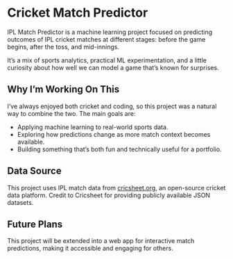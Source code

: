 # Cricket Match Predictor
IPL Match Predictor is a machine learning project focused on predicting outcomes of IPL cricket matches at different stages: before the game begins, after the toss, and mid-innings.

It’s a mix of sports analytics, practical ML experimentation, and a little curiosity about how well we can model a game that’s known for surprises.

## Why I’m Working On This
I’ve always enjoyed both cricket and coding, so this project was a natural way to combine the two. The main goals are:

- Applying machine learning to real-world sports data.
- Exploring how predictions change as more match context becomes available.
- Building something that’s both fun and technically useful for a portfolio.

## Data Source
This project uses IPL match data from [cricsheet.org](https://cricsheet.org/), an open-source cricket data platform. 
Credit to Cricsheet for providing publicly available JSON datasets.

## Future Plans
This project will be extended into a web app for interactive match predictions, making it accessible and engaging for others.
